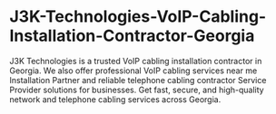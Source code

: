 # J3K-Technologies-VoIP-Cabling-Installation-Contractor-Georgia
J3K Technologies is a trusted VoIP cabling installation contractor in Georgia. We also offer professional VoIP cabling services near me Installation Partner and reliable telephone cabling contractor Service Provider solutions for businesses. Get fast, secure, and high-quality network and telephone cabling services across Georgia.
